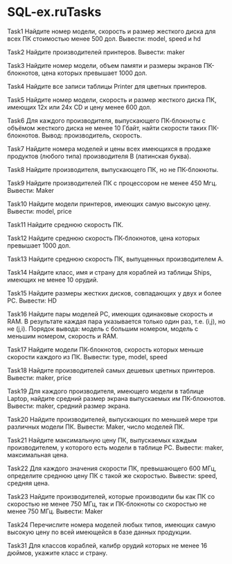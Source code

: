 # SQL-ex.ruTasks

Task1
Найдите номер модели, скорость и размер жесткого диска для всех ПК стоимостью менее 500 дол. Вывести: model, speed и hd

Task2
Найдите производителей принтеров. Вывести: maker

Task3
Найдите номер модели, объем памяти и размеры экранов ПК-блокнотов, цена которых превышает 1000 дол.

Task4
Найдите все записи таблицы Printer для цветных принтеров.

Task5
Найдите номер модели, скорость и размер жесткого диска ПК, имеющих 12x или 24x CD и цену менее 600 дол.

Task6
Для каждого производителя, выпускающего ПК-блокноты c объёмом жесткого диска не менее 10 Гбайт, найти скорости таких ПК-блокнотов. Вывод: производитель, скорость.

Task7
Найдите номера моделей и цены всех имеющихся в продаже продуктов (любого типа) производителя B (латинская буква).

Task8
Найдите производителя, выпускающего ПК, но не ПК-блокноты.

Task9
Найдите производителей ПК с процессором не менее 450 Мгц. Вывести: Maker

Task10
Найдите модели принтеров, имеющих самую высокую цену. Вывести: model, price

Task11
Найдите среднюю скорость ПК.

Task12
Найдите среднюю скорость ПК-блокнотов, цена которых превышает 1000 дол.

Task13
Найдите среднюю скорость ПК, выпущенных производителем A.

Task14
Найдите класс, имя и страну для кораблей из таблицы Ships, имеющих не менее 10 орудий.

Task15
Найдите размеры жестких дисков, совпадающих у двух и более PC. Вывести: HD

Task16
Найдите пары моделей PC, имеющих одинаковые скорость и RAM. В результате каждая пара указывается только один раз, т.е. (i,j), но не (j,i).
Порядок вывода: модель с большим номером, модель с меньшим номером, скорость и RAM.

Task17
Найдите модели ПК-блокнотов, скорость которых меньше скорости каждого из ПК.
Вывести: type, model, speed

Task18
Найдите производителей самых дешевых цветных принтеров. Вывести: maker, price

Task19
Для каждого производителя, имеющего модели в таблице Laptop, найдите средний размер экрана выпускаемых им ПК-блокнотов.
Вывести: maker, средний размер экрана.

Task20
Найдите производителей, выпускающих по меньшей мере три различных модели ПК. Вывести: Maker, число моделей ПК.

Task21
Найдите максимальную цену ПК, выпускаемых каждым производителем, у которого есть модели в таблице PC.
Вывести: maker, максимальная цена.

Task22
Для каждого значения скорости ПК, превышающего 600 МГц, определите среднюю цену ПК с такой же скоростью. Вывести: speed, средняя цена.

Task23
Найдите производителей, которые производили бы как ПК
со скоростью не менее 750 МГц, так и ПК-блокноты со скоростью не менее 750 МГц.
Вывести: Maker

Task24
Перечислите номера моделей любых типов, имеющих самую высокую цену по всей имеющейся в базе данных продукции.


Task31
Для классов кораблей, калибр орудий которых не менее 16 дюймов, укажите класс и страну.
